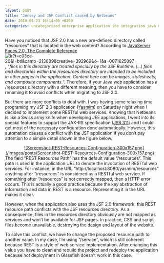 ```yaml
---
layout: post
title: "Jersey and JSF Conflict caused by Netbeans"
date: 2010-03-23 16:14:00 +0200
categories: uncategorized enterprise application ide integration java netbeans software architecture web services
---
```


Have you noticed that JSF 2.0 has a new pre-defined directory called “resources” that is located in the web content? According to <a href="http://www.amazon.com/JavaServer-Faces-2-0-Complete-Reference/dp/0071625097?ie=UTF8&amp;tag=c03ce-20&amp;link_code=btl&amp;camp=213689&amp;creative=392969" target="_blank">JavaServer Faces 2.0, The Complete Reference</a>![ir?t=c03ce-20&l=btl&camp=213689&creative=392969&o=1&a=0071625097](/images/posts/ir?t=c03ce-20&l=btl&camp=213689&creative=392969&o=1&a=0071625097), “<i>files in this directory are treated specially by the JSF Runtime. (…) files and directories within the /resources directory are intended to be included in other pages in the application. Content here can be images, stylesheets, and composite components.</i>“. Therefore, if your Java web application has a /resources directory with a different meaning, then you have to consider renaming it to avoid conflicts when migrating to JSF 2.0.

But there are more conflicts to deal with. I was having some relaxing time programing my JSF 2.0 application (<a href="http://github.com/htmfilho/Yasmim">Yasmim</a>) on Saturday night when I decided to implement some RESTful web services. Knowing that Netbeans is like a Swiss army knife when developing JEE applications, I went into its special features to support the JAX-RS specification (<a href="http://jcp.org/en/jsr/summary?id=311">JSR 311</a>) and I could get most of the necessary configuration done automatically. However, this automation causes a conflict with the JSF application if you don’t pay attention to a simple detail shown in the figure below.

<div style="clear: both; text-align: center;"><a href="http://69.89.31.239/~hildeber/wp-content/uploads/2010/03/Screenshot-REST-Resources-Configuration.png" style="margin-left: 1em; margin-right: 1em;">![Screenshot-REST-Resources-Configuration-300x157.png](/images/posts/Screenshot-REST-Resources-Configuration-300x157.png)</a></div>
The field “REST Resources Path” has the default value “/resources”. This path is used in the application URL to denote the invocation of RESTful web services. For instance, in the URL “http://localhost:8080/yasmim/resources” anything after “/resources” is considered as a RESTful web service. If something after “/resources” is not correctly mapped, then a HTTP error occurs. This is actually a good practice because the key abstraction of information and data in REST is a resource. Representing it in the URL makes it clear.

However, when the application also uses the JSF 2.0 framework, this REST resource path conflicts with the JSF resources directory. As a consequence, files in the resources directory obviously are not mapped as services and won’t be available for JSF pages. In practice, CSS and script files become unavailable, destroying the design and layout of the website.

To solve this conflict, we have to change the proposed resource path to another value. In my case, I’m  using “/service”, which is still coherent because REST is a style of web service implementation. After changing this value you have to clean and rebuild the project and redeploy the application because hot deployment in Glassfish doesn’t work in this case.

